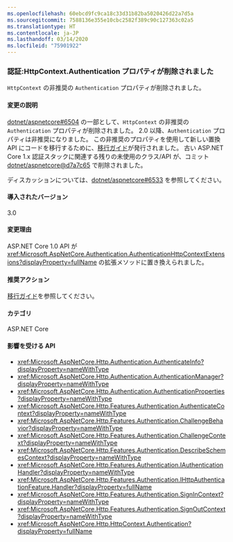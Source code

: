 ```yaml
---
ms.openlocfilehash: 60ebcd9fc9ca18c33d31b82ba5020426d22a7d5a
ms.sourcegitcommit: 7588136e355e10cbc2582f389c90c127363c02a5
ms.translationtype: HT
ms.contentlocale: ja-JP
ms.lasthandoff: 03/14/2020
ms.locfileid: "75901922"
---
```

### <a name="authentication-httpcontextauthentication-property-removed"></a>認証:HttpContext.Authentication プロパティが削除されました

`HttpContext` の非推奨の `Authentication` プロパティが削除されました。

#### <a name="change-description"></a>変更の説明

[dotnet/aspnetcore#6504](https://github.com/dotnet/aspnetcore/pull/6504) の一部として、`HttpContext` の非推奨の `Authentication` プロパティが削除されました。 2\.0 以降、`Authentication` プロパティは非推奨になりました。 この非推奨のプロパティを使用して新しい置換 API にコードを移行するために、[移行ガイド](/aspnet/core/migration/1x-to-2x/identity-2x?view=aspnetcore-2.2#use-httpcontext-authentication-extensions)が発行されました。 古い ASP.NET Core 1.x 認証スタックに関連する残りの未使用のクラス/API が、コミット [dotnet/aspnetcore@d7a7c65](https://github.com/dotnet/aspnetcore/commit/d7a7c65) で削除されました。

ディスカッションについては、[dotnet/aspnetcore#6533](https://github.com/dotnet/aspnetcore/issues/6533) を参照してください。

#### <a name="version-introduced"></a>導入されたバージョン

3.0

#### <a name="reason-for-change"></a>変更理由

ASP.NET Core 1.0 API が <xref:Microsoft.AspNetCore.Authentication.AuthenticationHttpContextExtensions?displayProperty=fullName> の拡張メソッドに置き換えられました。

#### <a name="recommended-action"></a>推奨アクション

[移行ガイド](/aspnet/core/migration/1x-to-2x/identity-2x?view=aspnetcore-2.2#use-httpcontext-authentication-extensions)を参照してください。

#### <a name="category"></a>カテゴリ

ASP.NET Core

#### <a name="affected-apis"></a>影響を受ける API

- <xref:Microsoft.AspNetCore.Http.Authentication.AuthenticateInfo?displayProperty=nameWithType>
- <xref:Microsoft.AspNetCore.Http.Authentication.AuthenticationManager?displayProperty=nameWithType>
- <xref:Microsoft.AspNetCore.Http.Authentication.AuthenticationProperties?displayProperty=nameWithType>
- <xref:Microsoft.AspNetCore.Http.Features.Authentication.AuthenticateContext?displayProperty=nameWithType>
- <xref:Microsoft.AspNetCore.Http.Features.Authentication.ChallengeBehavior?displayProperty=nameWithType>
- <xref:Microsoft.AspNetCore.Http.Features.Authentication.ChallengeContext?displayProperty=nameWithType>
- <xref:Microsoft.AspNetCore.Http.Features.Authentication.DescribeSchemesContext?displayProperty=nameWithType>
- <xref:Microsoft.AspNetCore.Http.Features.Authentication.IAuthenticationHandler?displayProperty=nameWithType>
- <xref:Microsoft.AspNetCore.Http.Features.Authentication.IHttpAuthenticationFeature.Handler?displayProperty=fullName>
- <xref:Microsoft.AspNetCore.Http.Features.Authentication.SignInContext?displayProperty=nameWithType>
- <xref:Microsoft.AspNetCore.Http.Features.Authentication.SignOutContext?displayProperty=nameWithType>
- <xref:Microsoft.AspNetCore.Http.HttpContext.Authentication?displayProperty=fullName>

<!-- 

#### Affected APIs

- `T:Microsoft.AspNetCore.Http.Authentication.AuthenticateInfo`
- `T:Microsoft.AspNetCore.Http.Authentication.AuthenticationManager`
- `T:Microsoft.AspNetCore.Http.Authentication.AuthenticationProperties`
- `T:Microsoft.AspNetCore.Http.Features.Authentication.AuthenticateContext`
- `T:Microsoft.AspNetCore.Http.Features.Authentication.ChallengeBehavior`
- `T:Microsoft.AspNetCore.Http.Features.Authentication.ChallengeContext`
- `T:Microsoft.AspNetCore.Http.Features.Authentication.DescribeSchemesContext`
- `T:Microsoft.AspNetCore.Http.Features.Authentication.IAuthenticationHandler`
- `P:Microsoft.AspNetCore.Http.Features.Authentication.IHttpAuthenticationFeature.Handler`
- `T:Microsoft.AspNetCore.Http.Features.Authentication.SignInContext`
- `T:Microsoft.AspNetCore.Http.Features.Authentication.SignOutContext`
- `P:Microsoft.AspNetCore.Http.HttpContext.Authentication`

-->

